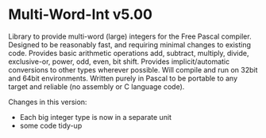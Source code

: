 # Multi-Word-Int v5.00
Library to provide multi-word (large) integers for the Free Pascal compiler.
Designed to be reasonably fast, and requiring minimal changes to existing code.
Provides basic arithmetic operations add, subtract, multiply, divide, exclusive-or, power, odd, even, bit shift.
Provides implicit/automatic conversions to other types wherever possible.
Will compile and run on 32bit and 64bit environments.
Written purely in Pascal to be portable to any target and reliable (no assembly or C language code).

Changes in this version:
-	Each big integer type is now in a separate unit
- some code tidy-up
